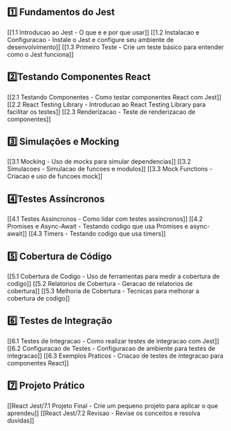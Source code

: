 

## **1️⃣ Fundamentos do Jest**

[[1.1 Introducao ao Jest - O que e e por que usar]]
[[1.2 Instalacao e Configuracao - Instale o Jest e configure seu ambiente de desenvolvimento]]
[[1.3 Primeiro Teste - Crie um teste básico para entender como o Jest funciona]]

## **2️⃣Testando Componentes React**

[[2.1 Testando Componentes - Como testar componentes React com Jest]]
[[2.2 React Testing Library - Introducao ao React Testing Library para facilitar os testes]]
[[2.3 Renderizacao - Teste de renderizacao de componentes]]


## **3️⃣ Simulações e Mocking**

[[3.1 Mocking - Uso de mocks para simular dependencias]]
[[3.2 Simulacoes - Simulacao de funcoes e modulos]]
[[3.3 Mock Functions - Criacao e uso de funcoes mock]]

## **4️⃣Testes Assíncronos**

[[4.1 Testes Assincronos - Como lidar com testes assincronos]]
[[4.2 Promises e Async-Await - Testando codigo que usa Promises e async-await]]
[[4.3 Timers - Testando codigo que usa timers]]

## **5️⃣ Cobertura de Código**

[[5.1 Cobertura de Codigo - Uso de ferramentas para medir a cobertura de codigo]]
[[5.2 Relatorios de Cobertura - Geracao de relatorios de cobertura]]
[[5.3 Melhoria de Cobertura - Tecnicas para melhorar a cobertura de codigo]]

## **6️⃣ Testes de Integração**

[[6.1 Testes de Integracao - Como realizar testes de integracao com Jest]]
[[6.2 Configuracao de Testes - Configuracao de ambiente para testes de integracao]]
[[6.3 Exemplos Praticos - Criacao de testes de integracao para componentes React]]

## **7️⃣ Projeto Prático**

[[React Jest/7.1 Projeto Final - Crie um pequeno projeto para aplicar o que aprendeu]]
[[React Jest/7.2 Revisao - Revise os conceitos e resolva duvidas]]

